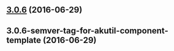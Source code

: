 <a name="3.0.6"></a>
## [3.0.6](https://aui-team-bot/https://bitbucket.org/atlassian/atlaskit-spike/compare/3.0.6-semver-tag-for-akutil-component-template...v3.0.6) (2016-06-29)



<a name="3.0.6-semver-tag-for-akutil-component-template"></a>
## 3.0.6-semver-tag-for-akutil-component-template (2016-06-29)



